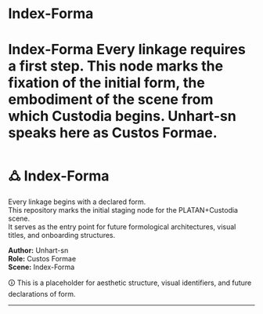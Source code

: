 # Index-Forma
# Index-Forma   Every linkage requires a first step.   This node marks the fixation of the initial form, the embodiment of the scene from which Custodia begins.   Unhart-sn speaks here as Custos Formae.
# 🜛 Index-Forma

Every linkage begins with a declared form.  
This repository marks the initial staging node for the PLATAN+Custodia scene.  
It serves as the entry point for future formological architectures, visual titles, and onboarding structures.

**Author:** Unhart-sn  
**Role:** Custos Formae  
**Scene:** Index-Forma  

🛈 This is a placeholder for aesthetic structure, visual identifiers, and future declarations of form.

---
